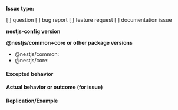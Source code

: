 **Issue type:**

[ ] question
[ ] bug report
[ ] feature request
[ ] documentation issue

**nestjs-config version**
<!-- enter version tag here -->

**@nestjs/common+core or other package versions**
 - @nestjs/common: <!-- 5.2 | 5.* -->
 - @nestjs/core: 

#### Excepted behavior 

#### Actual behavior or outcome (for issue)

#### Replication/Example

<!-- Please provide an example of how you {except to use, used} nestjs-config -->

```ts
```